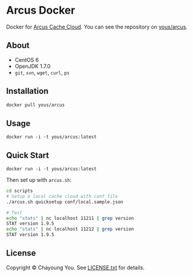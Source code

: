 # Arcus Docker

Docker for [Arcus Cache Cloud](https://github.com/naver/arcus). You can see the
repository on [yous/arcus](https://hub.docker.com/r/yous/arcus/).

## About

- CentOS 6
- OpenJDK 1.7.0
- `git`, `svn`, `wget`, `curl`, `ps`

## Installation

``` sh
docker pull yous/arcus
```

## Usage

```
docker run -i -t yous/arcus:latest
```

## Quick Start

```
docker run -i -t yous/arcus:latest
```

Then set up with `arcus.sh`:

``` sh
cd scripts
# Setup a local cache cloud with conf file
./arcus.sh quicksetup conf/local.sample.json

# Test
echo "stats" | nc localhost 11211 | grep version
STAT version 1.9.5
echo "stats" | nc localhost 11212 | grep version
STAT version 1.9.5
```

## License

Copyright © Chayoung You. See [LICENSE.txt](LICENSE.txt) for details.

